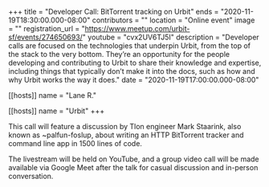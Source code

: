 +++
title = "Developer Call: BitTorrent tracking on Urbit"
ends = "2020-11-19T18:30:00.000-08:00"
contributors = ""
location = "Online event"
image = ""
registration_url = "https://www.meetup.com/urbit-sf/events/274650693/"
youtube = "cvx2UV6TJ5I"
description = "Developer calls are focused on the technologies that underpin Urbit, from the top of the stack to the very bottom. They’re an opportunity for the people developing and contributing to Urbit to share their knowledge and expertise, including things that typically don’t make it into the docs, such as how and why Urbit works the way it does."
date = "2020-11-19T17:00:00.000-08:00"

[[hosts]]
name = "Lane R."

[[hosts]]
name = "Urbit"
+++

This call will feature a discussion by Tlon engineer Mark Staarink, also known as ~palfun-foslup, about writing an HTTP BitTorrent tracker and command line app in 1500 lines of code.

The livestream will be held on YouTube, and a group video call will be made available via Google Meet after the talk for casual discussion and in-person conversation.
